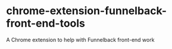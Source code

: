 # chrome-extension-funnelback-front-end-tools
A Chrome extension to help with Funnelback front-end work
